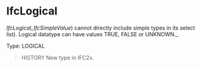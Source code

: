 # IfcLogical

_IfcLogical_IfcSimpleValue_) cannot directly include simple types in its select list). Logical datatype can have values TRUE, FALSE or UNKNOWN._

Type: LOGICAL

> HISTORY New type in IFC2x.
